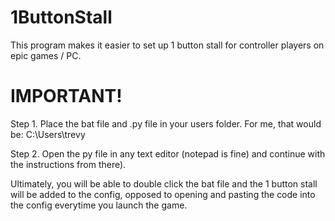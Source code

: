 # 1ButtonStall
This program makes it easier to set up 1 button stall for controller players on epic games / PC. 

# IMPORTANT!

Step 1.
Place the bat file and .py file in your users folder. For me, that would be: C:\Users\trevy

Step 2.
Open the py file in any text editor (notepad is fine) and continue with the instructions from there).

Ultimately, you will be able to double click the bat file and the 1 button stall will be added to the config, opposed to opening and pasting the code into the config everytime you launch the game.

